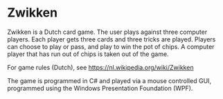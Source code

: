 # Zwikken
Zwikken is a Dutch card game. The user plays against three computer players. 
Each player gets three cards and three tricks are played. Players can choose to play or pass, and play to win the pot of chips.
A computer player that has run out of chips is taken out of the game.

For game rules (Dutch), see https://nl.wikipedia.org/wiki/Zwikken

The game is programmed in C# and played via a mouse controlled GUI, programmed using the Windows Presentation Foundation (WPF).
